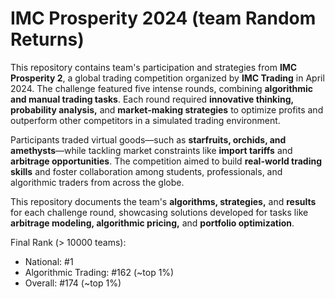# IMC Prosperity 2024 (team Random Returns)

This repository contains team's participation and strategies from **IMC Prosperity 2**, a global trading competition organized by **IMC Trading** in April 2024. The challenge featured five intense rounds, combining **algorithmic and manual trading tasks**. Each round required **innovative thinking, probability analysis,** and **market-making strategies** to optimize profits and outperform other competitors in a simulated trading environment.

Participants traded virtual goods—such as **starfruits, orchids, and amethysts**—while tackling market constraints like **import tariffs** and **arbitrage opportunities**. The competition aimed to build **real-world trading skills** and foster collaboration among students, professionals, and algorithmic traders from across the globe.

This repository documents the team's **algorithms, strategies,** and **results** for each challenge round, showcasing solutions developed for tasks like **arbitrage modeling, algorithmic pricing,** and **portfolio optimization**.

Final Rank (> 10000 teams):
- National: #1
- Algorithmic Trading: #162 (~top 1%)
- Overall: #174 (~top 1%)